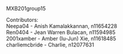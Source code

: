 MXB201group15

Contributors:  
Neepa04 - Anish Kamalakkannan, n11654228  
Ren0404 - Jean Warren Bulacan, n11594985  
2001xamber - Amber (Iu-Jun) Xie, n11618485  
charliemcbride - Charlie, n12077631
